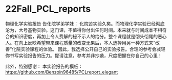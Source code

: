 # 22Fall_PCL_reports
物理化学实验报告
告化院学弟学妹：
化院苦实验久矣。而物理化学实验已经彻底沦为，大号基物实验。这门课，不值得你付出任何时间。本来就与时间成本不相符合的知识密度，再加上令人费解的秘不示人的给分。整个课程就是彻头彻尾的恶心人。在向上反映希望带来课程质量的改变无果后，本人选择用另一种方式来“改善”化院实验课程的体验。
因此，我选择公开自己的实验报告。合理的参考会减轻你书写实验报告的压力。提请注意，参考并非抄袭，尺度把握在你自己的心里！

此外，特别感谢：
本实验报告的模板：https://github.com/Benzoin96485/PCLreport_elegant

